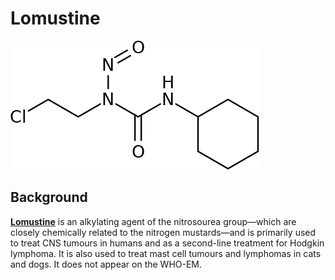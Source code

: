 # Lomustine
![Skeletal structure](Lomustine.png)
## Background
[**Lomustine**](https://en.wikipedia.org/wiki/Lomustine) is an alkylating agent of the nitrosourea group&mdash;which are closely chemically related to the nitrogen mustards&mdash;and is primarily used to treat CNS tumours in humans and as a second-line treatment for Hodgkin lymphoma. It is also used to treat mast cell tumours and lymphomas in cats and dogs. It does not appear on the WHO-EM.
